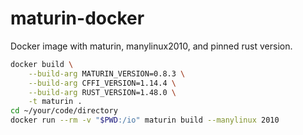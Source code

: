 # maturin-docker
Docker image with maturin, manylinux2010, and pinned rust version.
```sh
docker build \
    --build-arg MATURIN_VERSION=0.8.3 \
    --build-arg CFFI_VERSION=1.14.4 \
    --build-arg RUST_VERSION=1.48.0 \
    -t maturin .
cd ~/your/code/directory
docker run --rm -v "$PWD:/io" maturin build --manylinux 2010
```
